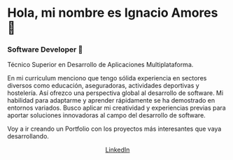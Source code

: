 # Hola, mi nombre es Ignacio Amores 👋
### Software Developer 🌱
Técnico Superior en Desarrollo de Aplicaciones Multiplataforma.

En mi curriculum menciono que tengo sólida experiencia en sectores diversos como educación, aseguradoras, actividades deportivas y hostelería. Así ofrezco una perspectiva global al desarrollo de software. Mi habilidad para adaptarme y aprender rápidamente se ha demostrado en entornos variados. Busco aplicar mi creatividad y experiencias previas para aportar soluciones innovadoras al campo del desarrollo de software.

Voy a ir creando un Portfolio con los proyectos más interesantes que vaya desarrollando.

<div align="center">
<a href="https://linkedin.com/in/ignacio-amores-8052b7268/">LinkedIn</a>
</div>
